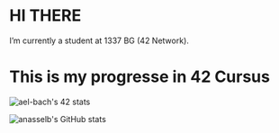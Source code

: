 # HI THERE 
I’m currently a student at 1337 BG (42 Network).
# This is my progresse in 42 Cursus
![ael-bach's 42 stats](https://badge.mediaplus.ma/darkblue/ael-bach)

![anasselb's GitHub stats](https://github-readme-stats.vercel.app/api?username=anasselb&show_icons=true&theme=tokyonight)

